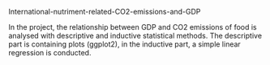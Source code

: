 International-nutriment-related-CO2-emissions-and-GDP
 
In the project, the relationship between GDP and CO2 emissions of food is analysed with descriptive and inductive statistical methods. 
The descriptive part is containing plots (ggplot2), in the inductive part, a simple linear regression is conducted.
